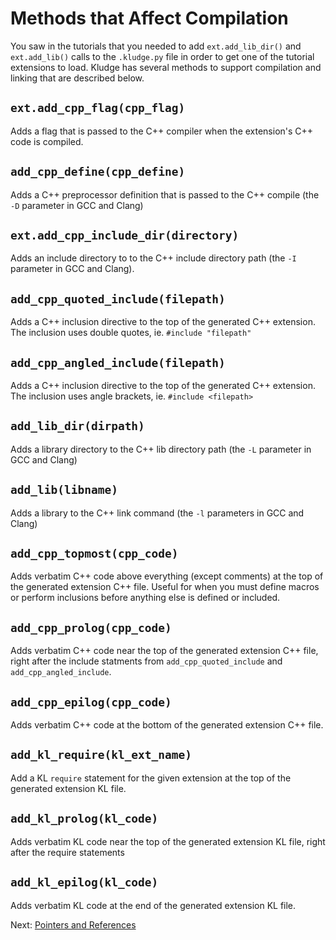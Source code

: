 # Methods that Affect Compilation

You saw in the tutorials that you needed to add `ext.add_lib_dir()` and `ext.add_lib()` calls to the `.kludge.py` file in order to get one of the tutorial extensions to load.  Kludge has several methods to support compilation and linking that are described below.

## `ext.add_cpp_flag(cpp_flag)`

Adds a flag that is passed to the C++ compiler when the extension's C++ code is compiled.

## `add_cpp_define(cpp_define)`

Adds a C++ preprocessor definition that is passed to the C++ compile (the `-D` parameter in GCC and Clang)

## `ext.add_cpp_include_dir(directory)`

Adds an include directory to to the C++ include directory path (the `-I` parameter in GCC and Clang).

## `add_cpp_quoted_include(filepath)`

Adds a C++ inclusion directive to the top of the generated C++ extension.  The inclusion uses double quotes, ie. `#include "filepath"`

## `add_cpp_angled_include(filepath)`

Adds a C++ inclusion directive to the top of the generated C++ extension.  The inclusion uses angle brackets, ie. `#include <filepath>`

## `add_lib_dir(dirpath)`

Adds a library directory to the C++ lib directory path (the `-L` parameter in GCC and Clang)

## `add_lib(libname)`

Adds a library to the C++ link command (the `-l` parameters in GCC and Clang)

## `add_cpp_topmost(cpp_code)`

Adds verbatim C++ code above everything (except comments) at the top of the generated extension C++ file.  Useful for when you must define macros or perform inclusions before anything else is defined or included.

## `add_cpp_prolog(cpp_code)`

Adds verbatim C++ code near the top of the generated extension C++ file, right after the include statments from `add_cpp_quoted_include` and `add_cpp_angled_include`.

## `add_cpp_epilog(cpp_code)`

Adds verbatim C++ code at the bottom of the generated extension C++ file.

## `add_kl_require(kl_ext_name)`

Add a KL `require` statement for the given extension at the top of the generated extension KL file.

## `add_kl_prolog(kl_code)`

Adds verbatim KL code near the top of the generated extension KL file, right after the require statements

## `add_kl_epilog(kl_code)`

Adds verbatim KL code at the end of the generated extension KL file.

Next: [Pointers and References](ptrs_refs.md)
